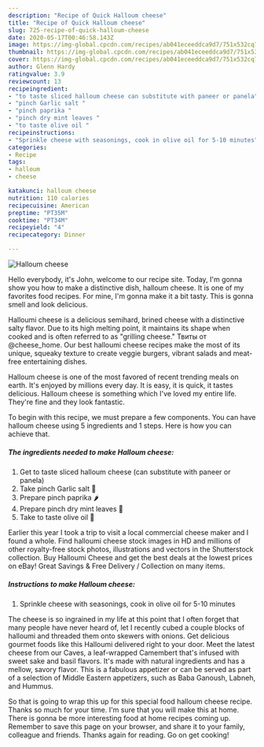 ```yaml
---
description: "Recipe of Quick Halloum cheese"
title: "Recipe of Quick Halloum cheese"
slug: 725-recipe-of-quick-halloum-cheese
date: 2020-05-17T00:46:58.143Z
image: https://img-global.cpcdn.com/recipes/ab041eceeddca9d7/751x532cq70/halloum-cheese-recipe-main-photo.jpg
thumbnail: https://img-global.cpcdn.com/recipes/ab041eceeddca9d7/751x532cq70/halloum-cheese-recipe-main-photo.jpg
cover: https://img-global.cpcdn.com/recipes/ab041eceeddca9d7/751x532cq70/halloum-cheese-recipe-main-photo.jpg
author: Glenn Hardy
ratingvalue: 3.9
reviewcount: 13
recipeingredient:
- "to taste sliced halloum cheese can substitute with paneer or panela"
- "pinch Garlic salt "
- "pinch paprika "
- "pinch dry mint leaves "
- "to taste olive oil "
recipeinstructions:
- "Sprinkle cheese with seasonings, cook in olive oil for 5-10 minutes"
categories:
- Recipe
tags:
- halloum
- cheese

katakunci: halloum cheese 
nutrition: 110 calories
recipecuisine: American
preptime: "PT35M"
cooktime: "PT34M"
recipeyield: "4"
recipecategory: Dinner

---
```



![Halloum cheese](https://img-global.cpcdn.com/recipes/ab041eceeddca9d7/751x532cq70/halloum-cheese-recipe-main-photo.jpg)

Hello everybody, it's John, welcome to our recipe site. Today, I'm gonna show you how to make a distinctive dish, halloum cheese. It is one of my favorites food recipes. For mine, I'm gonna make it a bit tasty. This is gonna smell and look delicious.

Halloumi cheese is a delicious semihard, brined cheese with a distinctive salty flavor. Due to its high melting point, it maintains its shape when cooked and is often referred to as &#34;grilling cheese.&#34; Твиты от @cheese_home. Our best halloumi cheese recipes make the most of its unique, squeaky texture to create veggie burgers, vibrant salads and meat-free entertaining dishes.

Halloum cheese is one of the most favored of recent trending meals on earth. It's enjoyed by millions every day. It is easy, it is quick, it tastes delicious. Halloum cheese is something which I've loved my entire life. They're fine and they look fantastic.


To begin with this recipe, we must prepare a few components. You can have halloum cheese using 5 ingredients and 1 steps. Here is how you can achieve that.

<!--inarticleads1-->

##### The ingredients needed to make Halloum cheese:

1. Get to taste sliced halloum cheese (can substitute with paneer or panela)
1. Take pinch Garlic salt 🧄
1. Prepare pinch paprika 🌶
1. Prepare pinch dry mint leaves 🍂
1. Take to taste olive oil 🍾


Earlier this year I took a trip to visit a local commercial cheese maker and I found a whole. Find halloumi cheese stock images in HD and millions of other royalty-free stock photos, illustrations and vectors in the Shutterstock collection. Buy Halloumi Cheese and get the best deals at the lowest prices on eBay! Great Savings &amp; Free Delivery / Collection on many items. 

<!--inarticleads2-->

##### Instructions to make Halloum cheese:

1. Sprinkle cheese with seasonings, cook in olive oil for 5-10 minutes


The cheese is so ingrained in my life at this point that I often forget that many people have never heard of, let I recently cubed a couple blocks of halloumi and threaded them onto skewers with onions. Get delicious gourmet foods like this Halloumi delivered right to your door. Meet the latest cheese from our Caves, a leaf-wrapped Camembert that&#39;s infused with sweet sake and basil flavors. It&#39;s made with natural ingredients and has a mellow, savory flavor. This is a fabulous appetizer or can be served as part of a selection of Middle Eastern appetizers, such as Baba Ganoush, Labneh, and Hummus. 

So that is going to wrap this up for this special food halloum cheese recipe. Thanks so much for your time. I'm sure that you will make this at home. There is gonna be more interesting food at home recipes coming up. Remember to save this page on your browser, and share it to your family, colleague and friends. Thanks again for reading. Go on get cooking!
